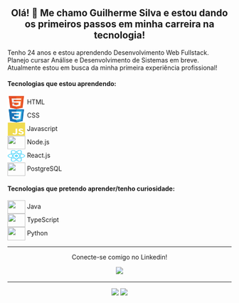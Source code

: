<h2 align="center"> Olá! 👋 Me chamo Guilherme Silva e estou dando os primeiros passos em minha carreira na tecnologia! </h2>
<p align="left">
  Tenho 24 anos e estou aprendendo Desenvolvimento Web Fullstack. Planejo cursar Análise e Desenvolvimento de Sistemas em breve. Atualmente estou em busca da minha primeira experiência profissional!
</p>
 
<h4> Tecnologias que estou aprendendo: </h4>
<div align="left">
  <div>
    <img align="center" height="30" width="40" src="https://raw.githubusercontent.com/devicons/devicon/master/icons/html5/html5-original.svg">
    <span>HTML</span>
  </div>
  
  <div>
    <img align="center" height="30" width="40" src="https://raw.githubusercontent.com/devicons/devicon/master/icons/css3/css3-original.svg">
    <span>CSS</span>
  </div>
  
  <div>
    <img align="center" height="30" width="40" src="https://raw.githubusercontent.com/devicons/devicon/master/icons/javascript/javascript-plain.svg">
    <span>Javascript</span>
  </div>
  
  <div>
    <img align="center" height="30" width="40" src="https://cdn.jsdelivr.net/gh/devicons/devicon/icons/nodejs/nodejs-plain.svg">
    <span>Node.js</span>
  </div>
  
  <div>
    <img align="center" height="30" width="40" src="https://raw.githubusercontent.com/devicons/devicon/master/icons/react/react-original.svg">
    <span>React.js</span>
  </div>
  
  <div>
    <img align="center" height="30" width="40" src="https://cdn.jsdelivr.net/gh/devicons/devicon/icons/postgresql/postgresql-original-wordmark.svg"> 
    <span>PostgreSQL</span>
  </div> 
   
</div>

<h4>Tecnologias que pretendo aprender/tenho curiosidade:</h4>
<div>
    <div>
      <img align="center" height="30" width="40" src="https://cdn.jsdelivr.net/gh/devicons/devicon/icons/java/java-original-wordmark.svg" />
      <span>Java</span>
    </div>
    <div>
      <img align="center" height="30" width="40" src="https://cdn.jsdelivr.net/gh/devicons/devicon/icons/typescript/typescript-original.svg" />
      <span>TypeScript</span>
    </div>
    <div>
      <img align="center" height="30" width="40" src="https://cdn.jsdelivr.net/gh/devicons/devicon/icons/python/python-original.svg" />
      <span>Python</span>
    </div>
</div>
  
<hr>
<div align="center"> 
    <p>Conecte-se comigo no Linkedin!</p>
    <a href="https://www.linkedin.com/in/guilherme-s-silva22/" target="_blank" style='align:center'><img height="40" src="https://img.shields.io/badge/-LinkedIn-%230077B5?style=for-the-badge&logo=linkedin&logoColor=white" target="_blank"></a> 
</div>
<hr>
 
<div align="center">
   <img height="130em" src="https://github-readme-stats.vercel.app/api?username=guilherme-s-silva&show_icons=true&theme=chartreuse-dark&include_all_commits=true&count_private=true"/>
   <img height="130em" src="https://github-readme-stats.vercel.app/api/top-langs/?username=guilherme-s-silva&layout=compact&langs_count=7&theme=chartreuse-dark"/>
</div>


